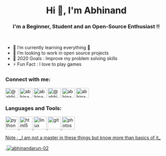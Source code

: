 <h1 align="center">Hi 👋, I'm Abhinand</h1>

<h3 align="center">I'm a Beginner, Student and an Open-Source Enthusiast !!</h3>

<br />

- 🌱 I’m currently learning everything 🤣
- 👯 I’m looking to work in open source projects 
- 🥅 2020 Goals : Improve my problem solving skills
- ⚡ Fun Fact : I love to play games



<h3 align="left">Connect with me:</h3>
<p align="left">
<a href="https://instagram.com/abhinandarun_02" target="blank"><img align="center" src="https://cdn.jsdelivr.net/npm/simple-icons@3.0.1/icons/instagram.svg" alt="@abhinandarun_02" height="30" width="40" /></a>
<a href="https://twitter.com/abhinandarun" target="blank"><img align="center" src="https://cdn.jsdelivr.net/npm/simple-icons@3.0.1/icons/twitter.svg" alt="abhinandarun" height="30" width="40" /></a>
<a href="https://stackoverflow.com/users/14682522/abhinand-arun" target="blank"><img align="center" src="https://cdn.jsdelivr.net/npm/simple-icons@3.0.1/icons/stackoverflow.svg" alt="abhinand-arun" height="30" width="40" /></a>
<a href="https://www.hackerrank.com/@abhinandarun2015" target="blank"><img align="center" src="https://cdn.jsdelivr.net/npm/simple-icons@3.0.1/icons/hackerrank.svg" alt="@abhinandarun2015" height="30" width="40" /></a>
<a href="https://www.codechef.com/users/abhinandarun02" target="blank"><img align="center" src="https://cdn.jsdelivr.net/npm/simple-icons@3.1.0/icons/codechef.svg" alt="abhinandarun02" height="30" width="40" /></a>
<a href="https://www.leetcode.com/abhinandarun_02" target="blank"><img align="center" src="https://cdn.jsdelivr.net/npm/simple-icons@3.0.1/icons/leetcode.svg" alt="abhinandarun_02" height="30" width="40" /></a>
</p>

<h3 align="left">Languages and Tools:</h3>

<p align="left"> <a href="https://git-scm.com/" 
</a> <a href="https://www.python.org" target="_blank"> <img src="https://devicons.github.io/devicon/devicon.git/icons/python/python-original.svg" alt="python" width="40" height="40"/> </a> 
<a href="https://www.w3.org/html/" target="_blank"> 
<img src="https://devicons.github.io/devicon/devicon.git/icons/html5/html5-original-wordmark.svg" alt="html5" width="40" height="40"/> </a>
<a href="https://www.linux.org/" target="_blank"> <img src="https://devicons.github.io/devicon/devicon.git/icons/linux/linux-original.svg" alt="linux" width="40" height="40"/> 
 <img src="https://www.vectorlogo.zone/logos/git-scm/git-scm-icon.svg" alt="git" width="40" height="40"/> </a>  <a href="https://www.photoshop.com/en" target="_blank"> <img src="https://devicons.github.io/devicon/devicon.git/icons/photoshop/photoshop-plain.svg" alt="photoshop" width="40" height="40"/>  </p>
 Note : _I am not a master in these things but know more than basics of it_
 <br />

<p>&nbsp;<img align="center" src="https://github-readme-stats.vercel.app/api?username=abhinandarun-02&show_icons=true&locale=en" alt="abhinandarun-02" /></p>
